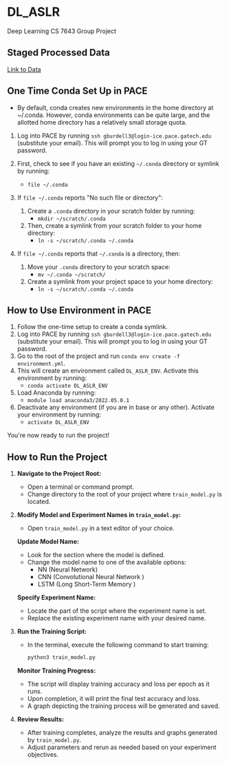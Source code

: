 # DL_ASLR
Deep Learning CS 7643 Group Project

## Staged Processed Data
[Link to Data](https://www.dropbox.com/scl/fo/1tkb34i2xyjyl0xkdfmbj/ABjD3H-uKgYVivLEv8dMvjw?rlkey=t13vd2v643wjv8fy0vu0p6xo8&dl=0)

## One Time Conda Set Up in PACE

- By default, conda creates new environments in the home directory at ~/.conda. However, conda environments can be quite large, and the allotted home directory has a relatively small storage quota.
  
1. Log into PACE by running `ssh gburdell3@login-ice.pace.gatech.edu` (substitute your email). This will prompt you to log in using your GT password.
2. First, check to see if you have an existing `~/.conda` directory or symlink by running:
    - `file ~/.conda`
3. If `file ~/.conda` reports "No such file or directory":
    1. Create a `.conda` directory in your scratch folder by running:
        - `mkdir ~/scratch/.conda`
    2. Then, create a symlink from your scratch folder to your home directory:
        - `ln -s ~/scratch/.conda ~/.conda`

4. If `file ~/.conda` reports that `~/.conda` is a directory, then:
    1. Move your `.conda` directory to your scratch space:
        - `mv ~/.conda ~/scratch/`
    2. Create a symlink from your project space to your home directory:
        - `ln -s ~/scratch/.conda ~/.conda`

## How to Use Environment in PACE

1. Follow the one-time setup to create a conda symlink.
2. Log into PACE by running `ssh gburdell3@login-ice.pace.gatech.edu` (substitute your email). This will prompt you to log in using your GT password.
3. Go to the root of the project and run `conda env create -f environment.yml`.
4. This will create an environment called `DL_ASLR_ENV`. Activate this environment by running:
    - `conda activate DL_ASLR_ENV`
5. Load Anaconda by running:
    - `module load anaconda3/2022.05.0.1`
6. Deactivate any environment (if you are in base or any other). Activate your environment by running:
    - `activate DL_ASLR_ENV`

You're now ready to run the project!

## How to Run the Project

1. **Navigate to the Project Root:**
   - Open a terminal or command prompt.
   - Change directory to the root of your project where `train_model.py` is located.

2. **Modify Model and Experiment Names in `train_model.py`:**
   - Open `train_model.py` in a text editor of your choice.

   **Update Model Name:**
   - Look for the section where the model is defined.
   - Change the model name to one of the available options:
     - NN (Neural Network)
     - CNN (Convolutional Neural Network )
     - LSTM (Long Short-Term Memory )

   **Specify Experiment Name:**
   - Locate the part of the script where the experiment name is set.
   - Replace the existing experiment name with your desired name.

3. **Run the Training Script:**
   - In the terminal, execute the following command to start training:
     ```bash
     python3 train_model.py
     ```

   **Monitor Training Progress:**
   - The script will display training accuracy and loss per epoch as it runs.
   - Upon completion, it will print the final test accuracy and loss.
   - A graph depicting the training process will be generated and saved.

4. **Review Results:**
   - After training completes, analyze the results and graphs generated by `train_model.py`.
   - Adjust parameters and rerun as needed based on your experiment objectives.

